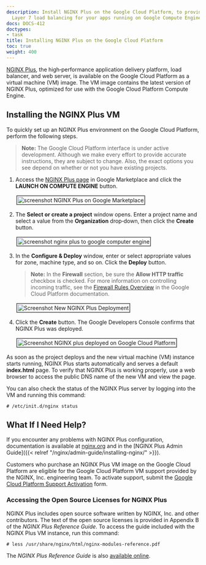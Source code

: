 ```yaml
---
description: Install NGINX Plus on the Google Cloud Platform, to provide sophisticated
  Layer 7 load balancing for your apps running on Google Compute Engine.
docs: DOCS-412
doctypes:
- task
title: Installing NGINX Plus on the Google Cloud Platform
toc: true
weight: 400
---
```



[NGINX Plus](https://www.nginx.com/products/nginx/), the high‑performance application delivery platform, load balancer, and web server, is available on the Google Cloud Platform as a virtual machine (VM) image. The VM image contains the latest version of NGINX Plus, optimized for use with the Google Cloud Platform Compute Engine.


## Installing the NGINX Plus VM

To quickly set up an NGINX Plus environment on the Google Cloud Platform, perform the following steps.

> **Note:** The Google Cloud Platform interface is under active development. Although we make every effort to provide accurate instructions, they are subject to change. Also, the exact options you see depend on whether or not you have existing projects.

1. Access the [NGINX Plus page](https://console.cloud.google.com/marketplace/details/nginx-public/nginx-plus) in Google Marketplace and click the **LAUNCH ON COMPUTE ENGINE** button.

   <img src="https://www.nginx.com/wp-content/uploads/2018/10/gcp-nginx-plus-page-oct2018.png" alt="screenshot NGINX Plus on Google Marketplace" style="border:2px solid #666666; padding:2px; margin:2px;" />

2. The **Select or create a project** window opens. Enter a project name and select a value from the **Organization** drop‑down, then click the **Create** button.

    <img src="https://www.nginx.com/wp-content/uploads/2018/10/gcp-create-select-project-oct2018.png" alt="screenshot nginx plus to google computer engine" style="border:2px solid #666666; padding:2px; margin:2px;" />

3. In the **Configure & Deploy** window, enter or select appropriate values for zone, machine type, and so on. Click the **Deploy** button.

    > **Note:** In the **Firewall** section, be sure the **Allow HTTP traffic** checkbox is checked. For more information on controlling incoming traffic, see the [Firewall Rules Overview](https://cloud.google.com/vpc/docs/firewalls) in the Google Cloud Platform documentation.

    <img src="https://www.nginx.com/wp-content/uploads/2018/02/gcp-configure-deploy-feb2018.png" alt="Screenshot New NGINX Plus Deployment" style="border:2px solid #666666; padding:2px; margin:2px;" />

4. Click the **Create** button. The Google Developers Console confirms that NGINX Plus was deployed.

    <img src="https://www.nginx.com/wp-content/uploads/2018/02/gcp-deploy-confirmation-feb2018.png" alt="Screenshot NGINX plus deployed on Google Cloud Platform" style="border:2px solid #666666; padding:2px; margin:2px;" />

As soon as the project deploys and the new virtual machine (VM) instance starts running, NGINX Plus starts automatically and serves a default **index.html** page. To verify that NGINX Plus is working properly, use a web browser to access the public DNS name of the new VM and view the page.

You can also check the status of the NGINX Plus server by logging into the VM and running this command:

```shell
# /etc/init.d/nginx status
```


## What If I Need Help?

If you encounter any problems with NGINX Plus configuration, documentation is available at [nginx.org](https://nginx.org/en/docs/) and in the [NGINX Plus Admin Guide]({{< relref "/nginx/admin-guide/installing-nginx/" >}}).

Customers who purchase an NGINX Plus VM image on the Google Cloud Platform are eligible for the Google Cloud Platform VM support provided by the NGINX, Inc. engineering team. To activate support, submit the [Google Cloud Platform Support Activation](https://www.nginx.com/gcp-support-activation/) form.


### Accessing the Open Source Licenses for NGINX Plus

NGINX Plus includes open source software written by NGINX, Inc. and other contributors. The text of the open source licenses is provided in Appendix B of the _NGINX Plus Reference Guide_. To access the guide included with the NGINX Plus VM instance, run this command:

```shell
# less /usr/share/nginx/html/nginx-modules-reference.pdf
```

The _NGINX Plus Reference Guide_ is also [available online](http://www.nginx.com/wp-content/uploads/2023/08/nginx-modules-reference.pdf).
